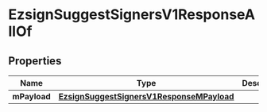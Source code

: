 

# EzsignSuggestSignersV1ResponseAllOf

## Properties

Name | Type | Description | Notes
------------ | ------------- | ------------- | -------------
**mPayload** | [**EzsignSuggestSignersV1ResponseMPayload**](EzsignSuggestSignersV1ResponseMPayload.md) |  | 




